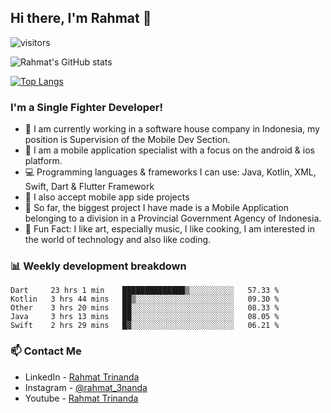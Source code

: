 ## Hi there, I'm Rahmat 👋
![visitors](https://visitor-badge.glitch.me/badge?page_id=https://github.com/rahmat3nanda/)

![Rahmat's GitHub stats](https://github-readme-stats.vercel.app/api?username=rahmat3nanda&count_private=true&show_icons=true&theme=radical)

[![Top Langs](https://github-readme-stats.vercel.app/api/top-langs/?username=rahmat3nanda&show_icons=true&theme=radical&layout=compact)](https://github.com/rahmat3nanda/github-readme-stats)

### I'm a Single Fighter Developer!
- :office: I am currently working in a software house company in Indonesia, my position is Supervision of the Mobile Dev Section.
- :iphone: I am a mobile application specialist with a focus on the android & ios platform.
- :computer: Programming languages & frameworks I can use: Java, Kotlin, XML, Swift, Dart & Flutter Framework
- :handshake: I also accept mobile app side projects
- :police_car: So far, the biggest project I have made is a Mobile Application belonging to a division in a Provincial Government Agency of Indonesia.
- :notebook: Fun Fact: I like art, especially music, I like cooking, I am interested in the world of technology and also like coding.

### 📊 Weekly development breakdown

<!--START_SECTION:waka-->
```text
Dart     23 hrs 1 min    ██████████████▒░░░░░░░░░░   57.33 % 
Kotlin   3 hrs 44 mins   ██▒░░░░░░░░░░░░░░░░░░░░░░   09.30 % 
Other    3 hrs 20 mins   ██░░░░░░░░░░░░░░░░░░░░░░░   08.33 % 
Java     3 hrs 13 mins   ██░░░░░░░░░░░░░░░░░░░░░░░   08.05 % 
Swift    2 hrs 29 mins   █▓░░░░░░░░░░░░░░░░░░░░░░░   06.21 % 
```
<!--END_SECTION:waka-->

### 📫 Contact Me
- LinkedIn - [Rahmat Trinanda](https://www.linkedin.com/in/rahmat-trinanda/)
- Instagram - [@rahmat_3nanda](https://www.instagram.com/rahmat_3nanda/)
- Youtube - [Rahmat Trinanda](https://www.youtube.com/channel/UCmhq5_o2cDpYsTtBl24XEAw)
